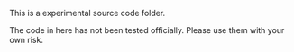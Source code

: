 This is a experimental source code folder.

The code in here has not been tested officially. Please use them with your own risk.
